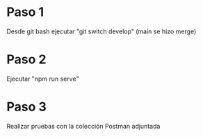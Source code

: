 # Paso 1

Desde git bash ejecutar "git switch develop" (main se hizo merge)

# Paso 2

Ejecutar "npm run serve"

# Paso 3

Realizar pruebas con la colección Postman adjuntada
